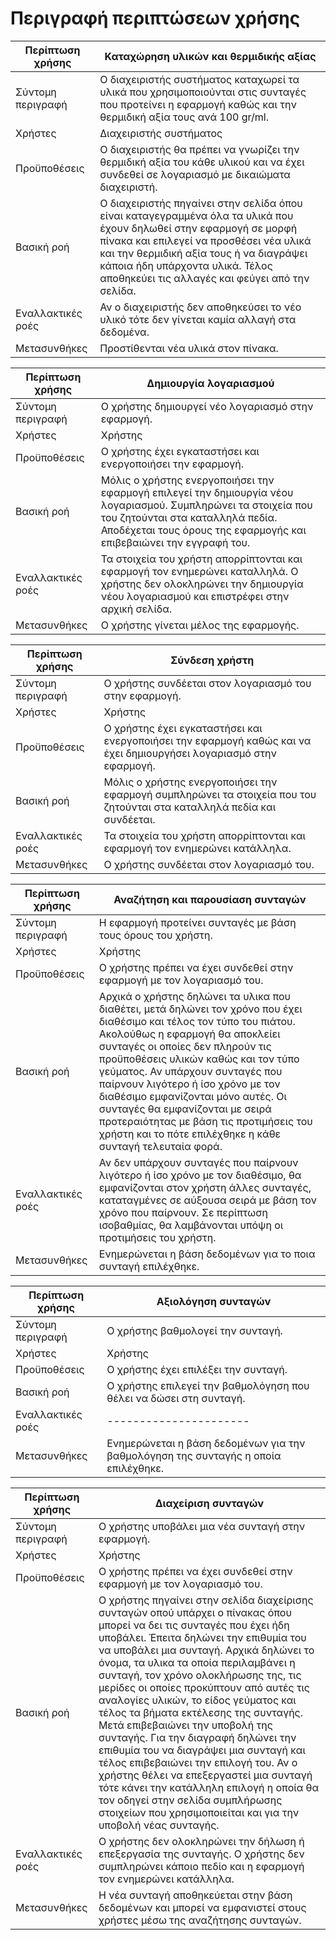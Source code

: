 # Περιγραφή περιπτώσεων χρήσης

| Περίπτωση χρήσης	| Καταχώρηση υλικών και θερμιδικής αξίας | 
| ------ | ------ |
| Σύντομη περιγραφή	| Ο διαχειριστής συστήματος καταχωρεί τα υλικά που χρησιμοποιούνται στις συνταγές που προτείνει η εφαρμογή καθώς και την θερμιδική αξία τους ανά 100 gr/ml. |
| Χρήστες |	Διαχειριστής συστήματος |
| Προϋποθέσεις	| Ο διαχειριστής θα πρέπει να γνωρίζει την θερμιδική αξία του κάθε υλικού και να έχει συνδεθεί σε λογαριασμό με δικαιώματα διαχειριστή. |
| Βασική ροή | Ο διαχειριστής πηγαίνει στην σελίδα όπου είναι καταγεγραμμένα όλα τα υλικά που έχουν δηλωθεί στην εφαρμογή σε μορφή πίνακα και επιλεγεί να προσθέσει νέα υλικά και την θερμιδική αξία τους ή να διαγράψει κάποια ήδη υπάρχοντα υλικά.  Τέλος αποθηκεύει τις αλλαγές και φεύγει από την σελίδα. |
| Εναλλακτικές ροές | Αν ο διαχειριστής δεν αποθηκεύσει το νέο υλικό τότε δεν γίνεται καμία αλλαγή στα δεδομένα. |
| Μετασυνθήκες | Προστίθενται νέα υλικά στον πίνακα.	|

| Περίπτωση χρήσης | Δημιουργία λογαριασμού |
| ------ | ------ |
| Σύντομη περιγραφή	| Ο χρήστης δημιουργεί νέο λογαριασμό στην εφαρμογή.| 
| Χρήστες | Χρήστης | 
| Προϋποθέσεις | Ο χρήστης έχει εγκαταστήσει και ενεργοποιήσει την εφαρμογή. |
| Βασική ροή | Μόλις ο χρήστης ενεργοποιήσει την εφαρμογή επιλεγεί την δημιουργία νέου λογαριασμού. Συμπληρώνει τα στοιχεία που του ζητούνται στα καταλληλά πεδία. Αποδέχεται τους όρους της εφαρμογής και επιβεβαιώνει την εγγραφή του. | 
| Εναλλακτικές ροές	| Τα στοιχεία του χρήστη απορρίπτονται και εφαρμογή τον ενημερώνει καταλληλά. Ο χρήστης δεν ολοκληρώνει την δημιουργία νέου λογαριασμού και επιστρέφει στην αρχική σελίδα. |
| Μετασυνθήκες | Ο χρήστης γίνεται μέλος της εφαρμογής. |

| Περίπτωση χρήσης | Σύνδεση χρήστη | 
| ------ | ------ |
| Σύντομη περιγραφή	 | Ο χρήστης συνδέεται στον λογαριασμό του στην εφαρμογή. |
| Χρήστες | Χρήστης |
| Προϋποθέσεις |Ο χρήστης έχει εγκαταστήσει και ενεργοποιήσει την εφαρμογή καθώς και να έχει δημιουργήσει λογαριασμό στην εφαρμογή. |
| Βασική ροή | Μόλις ο χρήστης ενεργοποιήσει την εφαρμογή συμπληρώνει τα στοιχεία που του ζητούνται στα καταλληλά πεδία και συνδέεται. |
| Εναλλακτικές ροές | Τα στοιχεία του χρήστη απορρίπτονται και εφαρμογή τον ενημερώνει κατάλληλα. |
| Μετασυνθήκες | Ο χρήστης συνδέεται στον λογαριασμό του. |

| Περίπτωση χρήσης | Αναζήτηση και παρουσίαση συνταγών |
| ------ | ------ |
| Σύντομη περιγραφή | Η εφαρμογή προτείνει συνταγές με βάση τους όρους του χρήστη.|
| Χρήστες | Χρήστης |
| Προϋποθέσεις | Ο χρήστης πρέπει να έχει συνδεθεί στην εφαρμογή με τον λογαριασμό του.|
| Βασική ροή	| Αρχικά ο χρήστης δηλώνει τα υλικα που διαθέτει, μετά δηλώνει τον χρόνο που έχει διαθέσιμο και τέλος τον τύπο του πιάτου. Ακολούθως η εφαρμογή θα αποκλείει συνταγές οι οποίες δεν πληρούν τις προϋποθέσεις υλικών καθώς και τον τύπο γεύματος. Αν υπάρχουν συνταγές που παίρνουν λιγότερο ή ίσο χρόνο με τον διαθέσιμο εμφανίζονται μόνο αυτές. Οι συνταγές θα εμφανίζονται με σειρά προτεραιότητας με βάση τις προτιμήσεις του χρήστη και το πότε επιλέχθηκε η κάθε συνταγή  τελευταία φορά. | 
| Εναλλακτικές ροές	| Αν δεν υπάρχουν συνταγές που παίρνουν λιγότερο ή ίσο χρόνο με τον διαθέσιμο, θα εμφανίζονται στον χρήστη άλλες συνταγές, καταταγμένες σε αύξουσα σειρά με βάση τον χρόνο που παίρνουν. Σε περίπτωση ισοβαθμίας, θα λαμβάνονται υπόψη οι προτιμήσεις του χρήστη. |
| Μετασυνθήκες | Ενημερώνεται η βάση δεδομένων για το ποια συνταγή επιλέχθηκε. |

| Περίπτωση χρήσης | Αξιολόγηση συνταγών|
| ------ | ------ | 
| Σύντομη περιγραφή	 | Ο χρήστης βαθμολογεί την συνταγή.|
| Χρήστες | Χρήστης |
| Προϋποθέσεις | Ο χρήστης έχει επιλέξει την συνταγή. |
| Βασική ροή | Ο χρήστης επιλεγεί την βαθμολόγηση που θέλει να δώσει στη συνταγή. |
| Εναλλακτικές ροές	| ---------------------- |
| Μετασυνθήκες | Ενημερώνεται η βάση δεδομένων για την βαθμολόγηση της συνταγής η οποία επιλέχθηκε.|

| Περίπτωση χρήσης | Διαχείριση συνταγών|
| ------ | ------ |
| Σύντομη περιγραφή	| Ο χρήστης υποβάλει μια νέα συνταγή στην εφαρμογή.|
| Χρήστες | Χρήστης |
| Προϋποθέσεις | Ο χρήστης πρέπει να έχει συνδεθεί στην εφαρμογή με τον λογαριασμό του.|
| Βασική ροή | Ο χρήστης πηγαίνει στην σελίδα διαχείρισης συνταγών οπού υπάρχει ο πίνακας όπου μπορεί να δει τις συνταγές που έχει ήδη υποβάλει. Έπειτα δηλώνει την επιθυμία του να υποβάλει μια συνταγή. Αρχικά δηλώνει το όνομα, τα υλικα τα οποία περιλαμβάνει η συνταγή, τον χρόνο ολοκλήρωσης της, τις μερίδες οι οποίες προκύπτουν από αυτές τις αναλογίες υλικών, το είδος γεύματος και τέλος τα βήματα εκτέλεσης της συνταγής. Μετά επιβεβαιώνει την υποβολή της συνταγής. Για την διαγραφή δηλώνει την επιθυμία του να διαγράψει μια συνταγή και τέλος επιβεβαιώνει την επιλογή του. Αν ο χρήστης θέλει να επεξεργαστεί μια συνταγή τότε κάνει την κατάλληλη επιλογή η οποία θα τον οδηγεί στην σελίδα συμπλήρωσης στοιχείων που χρησιμοποιείται και για την υποβολή νέας συνταγής.|
| Εναλλακτικές ροές	| Ο χρήστης δεν ολοκληρώνει την δήλωση ή επεξεργασία της συνταγής. Ο χρήστης δεν συμπληρώνει κάποιο πεδίο και η εφαρμογή τον ενημερώνει κατάλληλα.|
| Μετασυνθήκες | Η νέα συνταγή αποθηκεύεται στην βάση δεδομένων και μπορεί να εμφανιστεί στους χρήστες μέσω της αναζήτησης συνταγών.|
